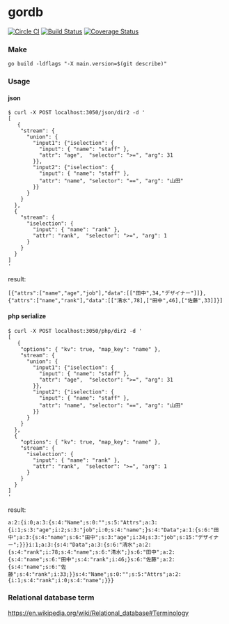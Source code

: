 gordb
=====

[![Circle CI](https://circleci.com/gh/masahide/gordb.svg?style=svg)](https://circleci.com/gh/masahide/gordb) 
[![Build Status](https://drone.io/github.com/masahide/gordb/status.png)](https://drone.io/github.com/masahide/gordb/latest)
[![Coverage Status](https://coveralls.io/repos/masahide/gordb/badge.svg?branch=master&service=github)](https://coveralls.io/github/masahide/gordb?branch=master)


### Make

```
go build -ldflags "-X main.version=$(git describe)"
```

### Usage

#### json

```
$ curl -X POST localhost:3050/json/dir2 -d '
[
   {
    "stream": {
      "union": {
        "input1": {"iselection": {
          "input": { "name": "staff" },
          "attr": "age",  "selector": ">=", "arg": 31
        }},
        "input2": {"iselection": {
          "input": { "name": "staff" },
          "attr": "name", "selector": "==", "arg": "山田"
        }}
      }
    }
  },
  {
    "stream": {
      "iselection": {
        "input": { "name": "rank" },
        "attr": "rank",  "selector": ">=", "arg": 1
      }
    }
  }
]
'
```

result:
```
[{"attrs":["name","age","job"],"data":[["田中",34,"デザイナー"]]},{"attrs":["name","rank"],"data":[["清水",78],["田中",46],["佐藤",33]]}]
```

#### php serialize

```
$ curl -X POST localhost:3050/php/dir2 -d '
[
   {
    "options": { "kv": true, "map_key": "name" },
    "stream": {
      "union": {
        "input1": {"iselection": {
          "input": { "name": "staff" },
          "attr": "age",  "selector": ">=", "arg": 31
        }},
        "input2": {"iselection": {
          "input": { "name": "staff" },
          "attr": "name", "selector": "==", "arg": "山田"
        }}
      }
    }
  },
  {
    "options": { "kv": true, "map_key": "name" },
    "stream": {
      "iselection": {
        "input": { "name": "rank" },
        "attr": "rank",  "selector": ">=", "arg": 1
      }
    }
  }
]
'
```

result:
```
a:2:{i:0;a:3:{s:4:"Name";s:0:"";s:5:"Attrs";a:3:{i:1;s:3:"age";i:2;s:3:"job";i:0;s:4:"name";}s:4:"Data";a:1:{s:6:"田中";a:3:{s:4:"name";s:6:"田中";s:3:"age";i:34;s:3:"job";s:15:"デザイナー";}}}i:1;a:3:{s:4:"Data";a:3:{s:6:"清水";a:2:{s:4:"rank";i:78;s:4:"name";s:6:"清水";}s:6:"田中";a:2:{s:4:"name";s:6:"田中";s:4:"rank";i:46;}s:6:"佐藤";a:2:{s:4:"name";s:6:"佐藤";s:4:"rank";i:33;}}s:4:"Name";s:0:"";s:5:"Attrs";a:2:{i:1;s:4:"rank";i:0;s:4:"name";}}}
```


### Relational database term

https://en.wikipedia.org/wiki/Relational_database#Terminology


